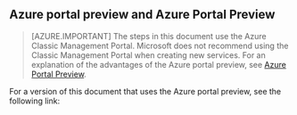 ## Azure portal preview and Azure Portal Preview
> [AZURE.IMPORTANT]
> The steps in this document use the Azure Classic Management Portal. Microsoft does not recommend using the Classic Management Portal when creating new services. For an explanation of the advantages of the Azure portal preview, see [Azure Portal Preview](https://azure.microsoft.com/features/azure-portal/). 
> 
> 

For a version of this document that uses the Azure portal preview, see the following link: